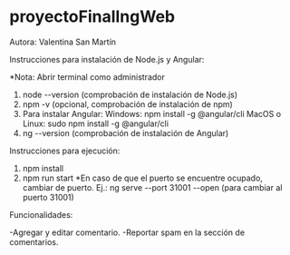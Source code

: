 # proyectoFinalIngWeb

Autora: Valentina San Martín


Instrucciones para instalación de Node.js y Angular:

*Nota: Abrir terminal como administrador
1. node --version (comprobación de instalación de Node.js)
2. npm -v (opcional, comprobación de instalación de npm)
3. Para instalar Angular:
      Windows: npm install -g @angular/cli
      MacOS o Linux: sudo npm install -g @angular/cli
4. ng --version (comprobación de instalación de Angular)


Instrucciones para ejecución:

1. npm install
2. npm run start
   *En caso de que el puerto se encuentre ocupado, cambiar de puerto.
    Ej.: ng serve --port 31001 --open (para cambiar al puerto 31001)


Funcionalidades:

  -Agregar y editar comentario.
  -Reportar spam en la sección de comentarios.
